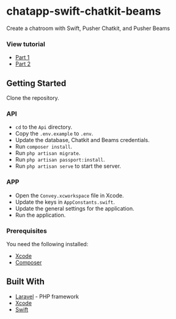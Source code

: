 # chatapp-swift-chatkit-beams

Create a chatroom with Swift, Pusher Chatkit, and Pusher Beams

### View tutorial

- [Part 1](#)
- [Part 2](#)

## Getting Started

Clone the repository.

### API

- `cd` to the `Api` directory.
- Copy the `.env.example` to `.env`.
- Update the database, Chatkit and Beams credentials.
- Run `composer install`.
- Run `php artisan migrate`.
- Run `php artisan passport:install`.
- Run `php artisan serve` to start the server.

### APP

- Open the `Convey.xcworkspace` file in Xcode.
- Update the keys in `AppConstants.swift`.
- Update the general settings for the application.
- Run the application.

### Prerequisites

You need the following installed:

- [Xcode](https://developer.apple.com/xcode)
- [Composer](https://getcomposer.org)

## Built With

- [Laravel](https://laravel.com/) - PHP framework
- [Xcode](https://developer.apple.com/xcode)
- [Swift](https://developer.apple.com/swift)
